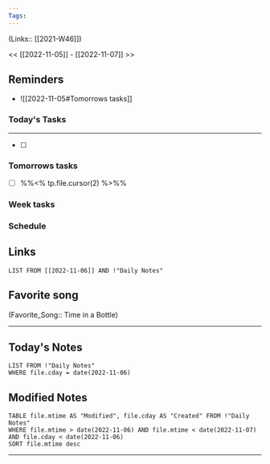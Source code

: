 ```yaml
---
Tags:
---
```

(Links:: [[2021-W46]])

<< [[2022-11-05]] - [[2022-11-07]] >>
## Reminders
- ![[2022-11-05#Tomorrows tasks]]

### Today's Tasks
---
- [ ] 



### Tomorrows tasks
- [ ] %%<% tp.file.cursor(2) %>%%
### Week tasks
### Schedule

## Links
```dataview
LIST FROM [[2022-11-06]] AND !"Daily Notes"
```
## Favorite song
(Favorite_Song:: Time in a Bottle)
___
## Today's Notes
```dataview
LIST FROM !"Daily Notes"
WHERE file.cday = date(2022-11-06)
```
## Modified Notes
```dataview
TABLE file.mtime AS "Modified", file.cday AS "Created" FROM !"Daily Notes" 
WHERE file.mtime > date(2022-11-06) AND file.mtime < date(2022-11-07) AND file.cday < date(2022-11-06)
SORT file.mtime desc
```
___
